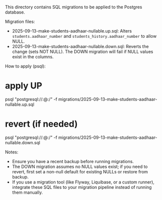 This directory contains SQL migrations to be applied to the Postgres database.

Migration files:
- 2025-09-13-make-students-aadhaar-nullable.up.sql: Alters `students.aadhaar_number` and `students_history.aadhaar_number` to allow NULL.
- 2025-09-13-make-students-aadhaar-nullable.down.sql: Reverts the change (sets NOT NULL). The DOWN migration will fail if NULL values exist in the columns.

How to apply (psql):

# apply UP
psql "postgresql://<user>:<pass>@<host>:<port>/<db>" -f migrations/2025-09-13-make-students-aadhaar-nullable.up.sql

# revert (if needed)
psql "postgresql://<user>:<pass>@<host>:<port>/<db>" -f migrations/2025-09-13-make-students-aadhaar-nullable.down.sql

Notes:
- Ensure you have a recent backup before running migrations.
- The DOWN migration assumes no NULL values exist; if you need to revert, first set a non-null default for existing NULLs or restore from backup.
- If you use a migration tool (like Flyway, Liquibase, or a custom runner), integrate these SQL files to your migration pipeline instead of running them manually.
